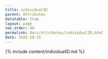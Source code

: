 ```yaml
---
title: individualID
parent: Attributes
datatable: true
layout: page
nav_order: 44
permalink: docs/attributes/individualID.html
date: 2025-10-31
---
```

{% include content/individualID.md %}

